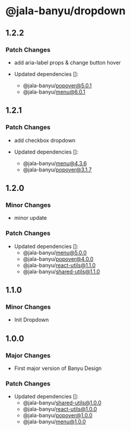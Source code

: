 # @jala-banyu/dropdown

## 1.2.2

### Patch Changes

- add aria-label props & change button hover

- Updated dependencies []:
  - @jala-banyu/popover@5.0.1
  - @jala-banyu/menu@6.0.1

## 1.2.1

### Patch Changes

- add checkbox dropdown

- Updated dependencies []:
  - @jala-banyu/menu@4.3.6
  - @jala-banyu/popover@3.1.7

## 1.2.0

### Minor Changes

- minor update

### Patch Changes

- Updated dependencies []:
  - @jala-banyu/menu@5.0.0
  - @jala-banyu/popover@4.0.0
  - @jala-banyu/react-utils@1.1.0
  - @jala-banyu/shared-utils@1.1.0

## 1.1.0

### Minor Changes

- Init Dropdown

## 1.0.0

### Major Changes

- First major version of Banyu Design

### Patch Changes

- Updated dependencies []:
  - @jala-banyu/shared-utils@1.0.0
  - @jala-banyu/react-utils@1.0.0
  - @jala-banyu/popover@1.0.0
  - @jala-banyu/menu@1.0.0
